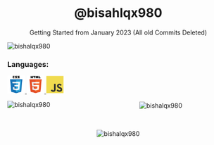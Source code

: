 <h1 align="center">@bisahlqx980</h1>
<p align="center">Getting Started from  January 2023 (All old Commits Deleted)</p>

<p align="left"> <img src="https://komarev.com/ghpvc/?username=bishalqx980&label=Profile%20views&color=0e75b6&style=flat" alt="bishalqx980" /> </p>

<h3 align="left">Languages:</h3>
<p align="left"> <a href="https://www.w3schools.com/css/" target="_blank" rel="noreferrer"> <img src="https://raw.githubusercontent.com/devicons/devicon/master/icons/css3/css3-original-wordmark.svg" alt="css3" width="40" height="40"/> </a> <a href="https://www.w3.org/html/" target="_blank" rel="noreferrer"> <img src="https://raw.githubusercontent.com/devicons/devicon/master/icons/html5/html5-original-wordmark.svg" alt="html5" width="40" height="40"/> </a> <a href="https://developer.mozilla.org/en-US/docs/Web/JavaScript" target="_blank" rel="noreferrer"> <img src="https://raw.githubusercontent.com/devicons/devicon/master/icons/javascript/javascript-original.svg" alt="javascript" width="40" height="40"/> </a> </p>

<p><img align="left" src="https://github-readme-stats.vercel.app/api/top-langs?username=bishalqx980&show_icons=true&locale=en&layout=compact" alt="bishalqx980" width="300px"></p>
<p><img align="center" src="https://github-readme-stats.vercel.app/api?username=bishalqx980&show_icons=true&locale=en" alt="bishalqx980" width="400px"></p>
<br>
<p align="center"><img align="center" src="https://github-readme-streak-stats.herokuapp.com/?user=bishalqx980&" alt="bishalqx980"></p>
